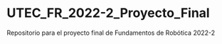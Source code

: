 # UTEC_FR_2022-2_Proyecto_Final
Repositorio para el proyecto final de Fundamentos de Robótica 2022-2
